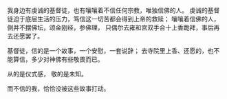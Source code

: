 ##

我身边有虔诚的基督徒，也有嚷嚷着不信任何宗教，唯独信佛的人。
虔诚的基督徒迫于底层生活的压力，笃信这一切苦都会得到上帝的救赎；
嚷嚷着信佛的人，倒并不摆佛坛，颂金刚经，参佛理，
只偶尔去雍和宫双手合十上香跪拜，事后再去还愿罢了。

基督徒，信的是一个故事，一个安慰，一套说辞；
去寺院里上香、还愿的，也不能算信，多少对神佛有些敬畏而已。

从的是仪式感，
敬的是未知。

而不信的我，恰恰没被这些故事打动。




